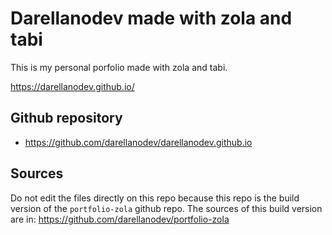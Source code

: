 # Darellanodev made with zola and tabi

This is my personal porfolio made with zola and tabi.

<https://darellanodev.github.io/>

## Github repository

- <https://github.com/darellanodev/darellanodev.github.io>

## Sources

Do not edit the files directly on this repo because this repo is the build version of the `portfolio-zola` github repo. The sources of this build version are in: <https://github.com/darellanodev/portfolio-zola>
